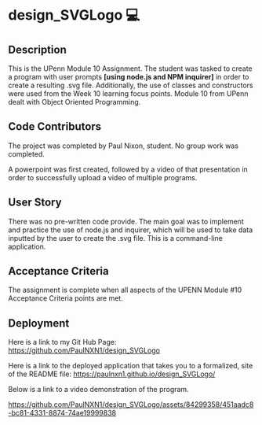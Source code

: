# design_SVGLogo 💻

## Description
This is the UPenn Module 10 Assignment.  The student was tasked to create a program with user prompts **[using node.js and NPM inquirer]** in order to create a resulting .svg file.  Additionally, the use of classes and constructors were used from the Week 10 learning focus points.  Module 10 from UPenn dealt with Object Oriented Programming.  


## Code Contributors
The project was completed by Paul Nixon, student. No group work was completed.

A powerpoint was first created, followed by a video of that presentation in order to successfully upload a video of multiple programs.  


## User Story
There was no pre-written code provide.   The main goal was to implement and practice the use of node.js and inquirer, which will be used to take data inputted by the user to create the .svg file.  This is a command-line application.  


## Acceptance Criteria
The assignment is complete when all aspects of the UPENN Module #10 Acceptance Criteria points are met. 


## Deployment

Here is a link to my Git Hub Page: 
https://github.com/PaulNXN1/design_SVGLogo

Here is a link to the deployed application that takes you to a formalized, site of the README file: 
https://paulnxn1.github.io/design_SVGLogo/


Below is a link to a video demonstration of the program.  

https://github.com/PaulNXN1/design_SVGLogo/assets/84299358/451aadc8-bc81-4331-8874-74ae19999838

